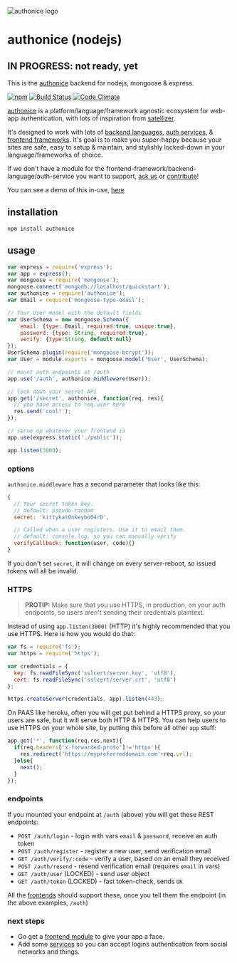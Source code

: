 ![authonice logo][logo]

# authonice (nodejs)

## IN PROGRESS: not ready, yet

This is the [authonice](http://authonice.github.io) backend for nodejs, mongoose & express.

[![npm](https://nodei.co/npm/authonice.png)](https://www.npmjs.com/package/authonice)
[![Build Status](https://travis-ci.org/authonice/back-node.svg?branch=master)](https://travis-ci.org/authonice/back-node)
[![Code Climate](https://codeclimate.com/github/authonice/back-node/badges/gpa.svg)](https://codeclimate.com/github/authonice/back-node)

[authonice](http://authonice.github.io) is a platform/language/framework agnostic ecosystem for web-app authentication, with lots of inspiration from [satellizer](https://github.com/sahat/satellizer).

It's designed to work with lots of [backend languages](http://authonice.github.io/backends), [auth services](http://authonice.github.io/services), & [frontend frameworks](http://authonice.github.io/frontends). It's goal is to make you super-happy because your sites are safe, easy to setup & maintain, and stylishly locked-down in your language/frameworks of choice.

If we don't have a module for the frontend-framework/backend-language/auth-service you want to support, [ask us](https://github.com/authonice/authonice.github.io/issues/new?title=Request:%20&labels=request) or [contribute](http://authonice.github.io/contribute)!

You can see a demo of this in-use, [here](https://github.com/authonice/demo-node-mithril)

## installation

```
npm install authonice
```

## usage

```js
var express = require('express');
var app = express();
var mongoose = require('mongoose');
mongoose.connect('mongodb://localhost/quickstart');
var authonice = require('authonice');
var Email = require('mongoose-type-email');

// Your User model with the default fields
var UserSchema = new mongoose.Schema({
    email: {type: Email, required:true, unique:true},
    password: {type: String, required:true},
    verify: {type:String, default:null}
});
UserSchema.plugin(require('mongoose-bcrypt'));
var User = module.exports = mongoose.model('User', UserSchema);

// mount auth endpoints at /auth
app.use('/auth', authonice.middleware(User));

// lock down your secret API
app.get('/secret', authonice, function(req, res){
  // you have access to req.user here
  res.send('cool!');
});

// serve up whatever your frontend is
app.use(express.static('./public'));

app.listen(3000);
```

### options

`authonice.middleware` has a second parameter that looks like this:

```js
{
  // Your secret token key.
  // default: pseudo-random
  secret: 'kittykat0nkeybo04rD',

  // Called when a user registers. Use it to email them.
  // default: console.log, so you can manually verify
  verifyCallback: function(user, code){}
}
```

If you don't set `secret`, it will change on every server-reboot, so issued tokens will all be invalid.

### HTTPS

> **PROTIP:** Make sure that you use HTTPS, in production, on your auth endpoints, so users aren't sending their credentials plaintext.

Instead of using `app.listen(3000)` (HTTP) it's highly recommended that you use HTTPS. Here is how you would do that:

```js
var fs = require('fs');
var https = require('https');

var credentials = {
  key: fs.readFileSync('sslcert/server.key', 'utf8'),
  cert: fs.readFileSync('sslcert/server.crt', 'utf8')
};

https.createServer(credentials, app).listen(443);
```

On PAAS like heroku, often you will get put behind a HTTPS proxy, so your users are safe, but it will serve both HTTP & HTTPS. You can help users to use HTTPS on your whole site, by putting this before all other `app` stuff:

```js
app.get('*', function(req,res,next){
  if(req.headers['x-forwarded-proto']!='https'){
    res.redirect('https://mypreferreddomain.com'+req.url);
  }else{
    next();
  } 
});
```

### endpoints

If you mounted your endpoint at `/auth` (above) you will get these REST endpoints:

- `POST /auth/login` - login with vars `email` & `password`, receive an auth token
- `POST /auth/register` - register a new user, send verification email
- `GET /auth/verify/:code` - verify a user, based on an email they received
- `POST /auth/resend` - resend verification email (requires `email` in vars)
- `GET /auth/user` (LOCKED) - send user object
- `GET /auth/token` (LOCKED) - fast token-check, sends `OK`

All the [frontends](http://authonice.github.io/frontends) should support these, once you tell them the endpoint (in the above examples, `/auth`)

### next steps

- Go get a [frontend module](http://authonice.github.io/frontends) to give your app a face.
- Add some [services](http://authonice.github.io/services) so you can accept logins authentication from social networks and things.


[logo]: http://authonice.github.io/logo.png